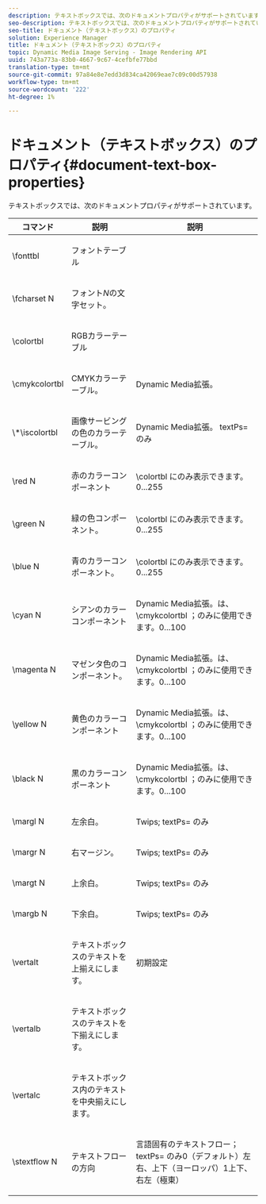 ```yaml
---
description: テキストボックスでは、次のドキュメントプロパティがサポートされています。
seo-description: テキストボックスでは、次のドキュメントプロパティがサポートされています。
seo-title: ドキュメント（テキストボックス）のプロパティ
solution: Experience Manager
title: ドキュメント（テキストボックス）のプロパティ
topic: Dynamic Media Image Serving - Image Rendering API
uuid: 743a773a-83b0-4667-9c67-4cefbfe77bbd
translation-type: tm+mt
source-git-commit: 97a84e8e7edd3d834ca42069eae7c09c00d57938
workflow-type: tm+mt
source-wordcount: '222'
ht-degree: 1%

---
```



# ドキュメント（テキストボックス）のプロパティ{#document-text-box-properties}

テキストボックスでは、次のドキュメントプロパティがサポートされています。

<table id="table_8E1DF8E6BD894D7A9ACFC839918E2315"> 
 <thead> 
  <tr> 
   <th class="entry"> <b>コマンド</b> </th> 
   <th class="entry"> <b>説明</b> </th> 
   <th class="entry"> <b>説明</b> </th> 
  </tr> 
 </thead>
 <tbody> 
  <tr> 
   <td> <span class="codeph"> \fonttbl  </span> </td> 
   <td> <p>フォントテーブル </p> </td> 
   <td> <p> </p> </td> 
  </tr> 
  <tr> 
   <td> <span class="codeph"> \fcharset  <span class="varname"> N  </span> </span> </td> 
   <td> <p>フォント<i>N</i>の文字セット。 </p> </td> 
   <td> <p> </p> </td> 
  </tr> 
  <tr> 
   <td> <span class="codeph"> \colortbl  </span> </td> 
   <td> <p>RGBカラーテーブル </p> </td> 
   <td> <p> </p> </td> 
  </tr> 
  <tr> 
   <td> <span class="codeph"> \cmykcolortbl  </span> </td> 
   <td> <p>CMYKカラーテーブル。 </p> </td> 
   <td> <p>Dynamic Media拡張。 </p> </td> 
  </tr> 
  <tr> 
   <td> <span class="codeph"> \*\iscolortbl  </span> </td> 
   <td> <p>画像サービングの色のカラーテーブル。 </p> </td> 
   <td> <p>Dynamic Media拡張。<span class="codeph"> textPs= </span>のみ </p> </td> 
  </tr> 
  <tr> 
   <td> <span class="codeph"> \red  <span class="varname"> N  </span> </span> </td> 
   <td> <p>赤のカラーコンポーネント </p> </td> 
   <td> <p><span class="codeph"> \colortbl </span>にのみ表示できます。0...255 </p> </td> 
  </tr> 
  <tr> 
   <td> <span class="codeph"> \green  <span class="varname"> N  </span> </span> </td> 
   <td> <p>緑の色コンポーネント。 </p> </td> 
   <td> <p><span class="codeph"> \colortbl </span>にのみ表示できます。0...255 </p> </td> 
  </tr> 
  <tr> 
   <td> <span class="codeph"> \blue  <span class="varname"> N  </span> </span> </td> 
   <td> <p>青のカラーコンポーネント。 </p> </td> 
   <td> <p><span class="codeph"> \colortbl </span>にのみ表示できます。0...255 </p> </td> 
  </tr> 
  <tr> 
   <td> <span class="codeph"> \cyan  <span class="varname"> N  </span> </span> </td> 
   <td> <p>シアンのカラーコンポーネント </p> </td> 
   <td> <p>Dynamic Media拡張。は、<span class="codeph"> \cmykcolortbl </span>；のみに使用できます。0...100 </p> </td> 
  </tr> 
  <tr> 
   <td> <span class="codeph"> \magenta  <span class="varname"> N  </span> </span> </td> 
   <td> <p>マゼンタ色のコンポーネント。 </p> </td> 
   <td> <p>Dynamic Media拡張。は、<span class="codeph"> \cmykcolortbl </span>；のみに使用できます。0...100 </p> </td> 
  </tr> 
  <tr> 
   <td> <span class="codeph"> \yellow  <span class="varname"> N  </span> </span> </td> 
   <td> <p>黄色のカラーコンポーネント </p> </td> 
   <td> <p>Dynamic Media拡張。は、<span class="codeph"> \cmykcolortbl </span>；のみに使用できます。0...100 </p> </td> 
  </tr> 
  <tr> 
   <td> <span class="codeph"> \black  <span class="varname"> N  </span> </span> </td> 
   <td> <p>黒のカラーコンポーネント </p> </td> 
   <td> <p>Dynamic Media拡張。は、<span class="codeph"> \cmykcolortbl </span>；のみに使用できます。0...100 </p> </td> 
  </tr> 
  <tr> 
   <td> <span class="codeph"> \margl  <span class="varname"> N  </span> </span> </td> 
   <td> <p>左余白。 </p> </td> 
   <td> <p>Twips;<span class="codeph"> textPs= </span>のみ </p> </td> 
  </tr> 
  <tr> 
   <td> <span class="codeph"> \margr  <span class="varname"> N  </span> </span> </td> 
   <td> <p>右マージン。 </p> </td> 
   <td> <p>Twips;<span class="codeph"> textPs= </span>のみ </p> </td> 
  </tr> 
  <tr> 
   <td> <span class="codeph"> \margt  <span class="varname"> N  </span> </span> </td> 
   <td> <p>上余白。 </p> </td> 
   <td> <p>Twips;<span class="codeph"> textPs= </span>のみ </p> </td> 
  </tr> 
  <tr> 
   <td> <span class="codeph"> \margb  <span class="varname"> N  </span> </span> </td> 
   <td> <p>下余白。 </p> </td> 
   <td> <p>Twips;<span class="codeph"> textPs= </span>のみ </p> </td> 
  </tr> 
  <tr> 
   <td> <span class="codeph"> \vertalt  </span> </td> 
   <td> <p>テキストボックスのテキストを上揃えにします。 </p> </td> 
   <td> <p>初期設定 </p> </td> 
  </tr> 
  <tr> 
   <td> <span class="codeph"> \vertalb  </span> </td> 
   <td> <p>テキストボックスのテキストを下揃えにします。 </p> </td> 
   <td> <p> </p> </td> 
  </tr> 
  <tr> 
   <td> <span class="codeph"> \vertalc  </span> </td> 
   <td> <p>テキストボックス内のテキストを中央揃えにします。 </p> </td> 
   <td> <p> </p> </td> 
  </tr> 
  <tr> 
   <td> <span class="codeph"> \stextflow  <span class="varname"> N  </span> </span> </td> 
   <td> <p>テキストフローの方向 </p> </td> 
   <td> <p>言語固有のテキストフロー；<span class="codeph"> textPs= </span>のみ0（デフォルト）左右、上下（ヨーロッパ）1上下、右左（極東） </p> </td> 
  </tr> 
 </tbody> 
</table>

